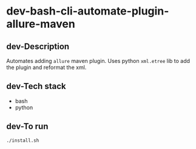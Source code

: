 # dev-bash-cli-automate-plugin-allure-maven

## dev-Description
Automates adding `allure` maven plugin.
Uses python `xml.etree` lib to add the plugin
and reformat the xml.

## dev-Tech stack
- bash
- python

## dev-To run
`./install.sh`
